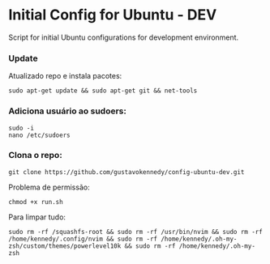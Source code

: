 # Initial Config for Ubuntu - DEV
Script for initial Ubuntu configurations for development environment.

### Update

Atualizado repo e instala pacotes:

```
sudo apt-get update && sudo apt-get git && net-tools
```

### Adiciona usuário ao sudoers:
 
```
sudo -i
nano /etc/sudoers
```

### Clona o repo:
 
```
git clone https://github.com/gustavokennedy/config-ubuntu-dev.git
```


Problema de permissão:

```
chmod +x run.sh
```

Para limpar tudo:

```
sudo rm -rf /squashfs-root && sudo rm -rf /usr/bin/nvim && sudo rm -rf /home/kennedy/.config/nvim && sudo rm -rf /home/kennedy/.oh-my-zsh/custom/themes/powerlevel10k && sudo rm -rf /home/kennedy/.oh-my-zsh
```
